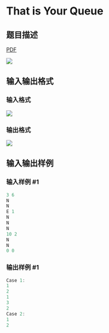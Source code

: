 # That is Your Queue

## 题目描述

[problemUrl]: https://uva.onlinejudge.org/index.php?option=com_onlinejudge&Itemid=8&category=244&page=show_problem&problem=3359

[PDF](https://uva.onlinejudge.org/external/122/p12207.pdf)

![](https://cdn.luogu.com.cn/upload/vjudge_pic/UVA12207/f98d330b201264a121b7628a86d83277b6f37c24.png)

## 输入输出格式

### 输入格式

![](https://cdn.luogu.com.cn/upload/vjudge_pic/UVA12207/eb17bed4d2b98af3a39ada49d50f2dc1c3ae84ac.png)

### 输出格式

![](https://cdn.luogu.com.cn/upload/vjudge_pic/UVA12207/a92b9ebf4824d215779024a6186b5326cd38a11a.png)

## 输入输出样例

### 输入样例 #1

```cpp
3 6
N
N
E 1
N
N
N
10 2
N
N
0 0
```


### 输出样例 #1

```cpp
Case 1:
1
2
1
3
2
Case 2:
1
2
```


